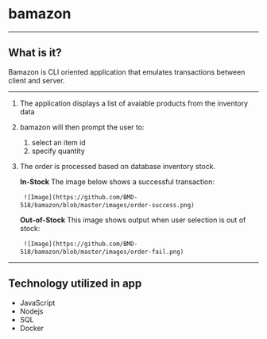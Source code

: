 # bamazon

- - -

## What is it?
Bamazon is CLI oriented application that emulates transactions between client and server. 

- - -

1. The application displays a list of avaiable products from the inventory data
2. bamazon will then prompt the user to:
    1. select an item id
    2. specify quantity
3. The order is processed based on database inventory stock.

    **In-Stock** The image below shows a successful transaction:

        ![Image](https://github.com/BMD-518/bamazon/blob/master/images/order-success.png)

    **Out-of-Stock** This image shows output when user selection is out of stock:

        ![Image](https://github.com/BMD-518/bamazon/blob/master/images/order-fail.png)

- - -

## Technology utilized in app
* JavaScript
* Nodejs
* SQL
* Docker

